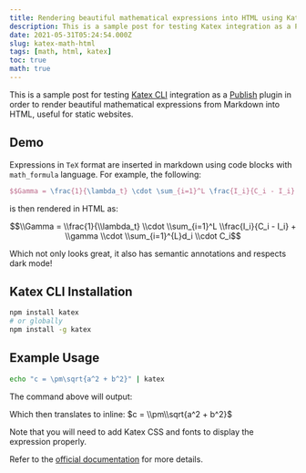 ```yaml
---
title: Rendering beautiful mathematical expressions into HTML using Katex
description: This is a sample post for testing Katex integration as a Publish plugin in order to render beautiful mathematical expressions from Markdown into HTML.
date: 2021-05-31T05:24:54.000Z
slug: katex-math-html
tags: [math, html, katex]
toc: true
math: true
---
```


This is a sample post for testing [Katex CLI](https://katex.org/docs/cli.html) integration as a [Publish](https://github.com/JohnSundell/Publish) plugin in order to render beautiful mathematical expressions from Markdown into HTML, useful for static websites. 

## Demo

Expressions in `TeX` format are inserted in markdown using code blocks with `math_formula` language. For example, the following:

```tex
$$Gamma = \frac{1}{\lambda_t} \cdot \sum_{i=1}^L \frac{I_i}{C_i - I_i} + \gamma \cdot \sum_{i=1}^{L}d_i \cdot C_i$$
```

is then rendered in HTML as:

$$\\Gamma = \\frac{1}{\\lambda_t} \\cdot \\sum_{i=1}^L \\frac{I_i}{C_i - I_i} + \\gamma \\cdot \\sum_{i=1}^{L}d_i \\cdot C_i$$

Which not only looks great, it also has semantic annotations and respects dark mode!

## Katex CLI Installation

```bash
npm install katex
# or globally
npm install -g katex
```

## Example Usage

```bash
echo "c = \pm\sqrt{a^2 + b^2}" | katex
```

The command above will output: 

Which then translates to inline: $c = \\pm\\sqrt{a^2 + b^2}$

Note that you will need to add Katex CSS and fonts to display the expression properly. 

Refer to the [official documentation](https://katex.org/docs/cli.html) for more details.
